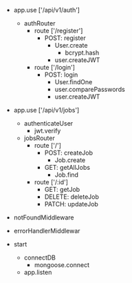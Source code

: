    + app.use ['/api/v1/auth'] 
      - authRouter
         - route ['/register']
            - POST: register
               - User.create
                  - bcrypt.hash
               - user.createJWT
         - route ['/login']
            - POST: login
               - User.findOne
               - user.comparePasswords    
               - user.createJWT

   + app.use ['/api/v1/jobs']
      - authenticateUser
         - jwt.verify
      - jobsRouter
         - route ['/']
            - POST: createJob
               - Job.create
            - GET: getAllJobs
               - Job.find
         - route ['/:id']
            - GET: getJob
            - DELETE: deleteJob
            - PATCH: updateJob

   + notFoundMiddleware
   + errorHandlerMiddlewar

   + start
      - connectDB
         - mongoose.connect
      - app.listen
